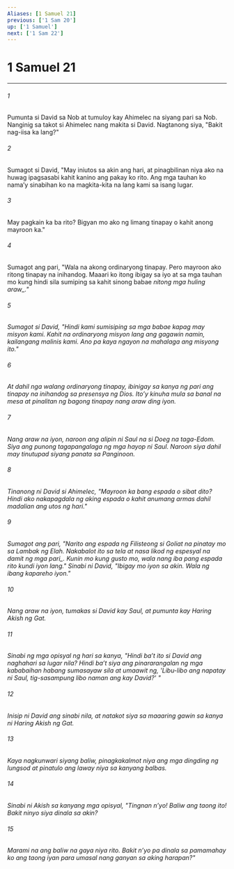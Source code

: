 ```yaml
---
Aliases: [1 Samuel 21]
previous: ['1 Sam 20']
up: ['1 Samuel']
next: ['1 Sam 22']
---
```

# 1 Samuel 21

***






















###### 1 










Pumunta si David sa Nob at tumuloy kay Ahimelec na siyang pari sa Nob. Nanginig sa takot si Ahimelec nang makita si David. Nagtanong siya, "Bakit nag-iisa ka lang?" 





















###### 2 










Sumagot si David, "May iniutos sa akin ang hari, at pinagbilinan niya ako na huwag ipagsasabi kahit kanino ang pakay ko rito. Ang mga tauhan ko namaʼy sinabihan ko na magkita-kita na lang kami sa isang lugar. 





















###### 3 










May pagkain ka ba rito? Bigyan mo ako ng limang tinapay o kahit anong mayroon ka." 





















###### 4 










Sumagot ang pari, "Wala na akong ordinaryong tinapay. Pero mayroon ako ritong tinapay na inihandog. Maaari ko itong ibigay sa iyo at sa mga tauhan mo kung hindi sila sumiping sa kahit sinong babae <i class="trans-change">nitong mga huling araw_." 





















###### 5 










Sumagot si David, "Hindi kami sumisiping sa mga babae kapag may misyon kami. Kahit na ordinaryong misyon lang ang gagawin namin, kailangang malinis kami. Ano pa kaya ngayon na mahalaga ang misyong ito." 





















###### 6 










At dahil nga walang ordinaryong tinapay, ibinigay sa kanya ng pari ang tinapay na inihandog sa presensya ng Dios. Itoʼy kinuha mula sa banal na mesa at pinalitan ng bagong tinapay nang araw ding iyon. 





















###### 7 










Nang araw na iyon, naroon ang alipin ni Saul na si Doeg na taga-Edom. Siya ang punong tagapangalaga ng mga hayop ni Saul. Naroon siya dahil may tinutupad siyang panata sa Panginoon. 





















###### 8 










Tinanong ni David si Ahimelec, "Mayroon ka bang espada o sibat dito? Hindi ako nakapagdala ng aking espada o kahit anumang armas dahil madalian ang utos ng hari." 





















###### 9 










Sumagot ang pari, "Narito ang espada ng Filisteong si Goliat na pinatay mo sa Lambak ng Elah. Nakabalot ito sa tela at nasa likod ng espesyal na damit <i class="trans-change">ng mga pari_. Kunin mo kung gusto mo, wala nang iba pang espada rito kundi iyon lang." Sinabi ni David, "Ibigay mo iyon sa akin. Wala ng ibang kapareho iyon." 





















###### 10 










Nang araw na iyon, tumakas si David kay Saul, at pumunta kay Haring Akish ng Gat. 





















###### 11 










Sinabi ng mga opisyal ng hari sa kanya, "Hindi baʼt ito si David ang naghahari sa lugar nila? Hindi baʼt siya ang pinararangalan ng mga kababaihan habang sumasayaw sila at umaawit ng, 'Libu-libo ang napatay ni Saul, tig-sasampung libo naman ang kay David?' " 





















###### 12 










Inisip ni David ang sinabi nila, at natakot siya sa maaaring gawin sa kanya ni Haring Akish ng Gat. 





















###### 13 










Kaya nagkunwari siyang baliw, pinagkakalmot niya ang mga dingding ng lungsod at pinatulo ang laway niya sa kanyang balbas. 





















###### 14 










Sinabi ni Akish sa kanyang mga opisyal, "Tingnan nʼyo! Baliw ang taong ito! Bakit ninyo siya dinala sa akin? 





















###### 15 










Marami na ang baliw na gaya niya rito. Bakit nʼyo pa dinala sa pamamahay ko ang taong iyan para umasal nang ganyan sa aking harapan?"
